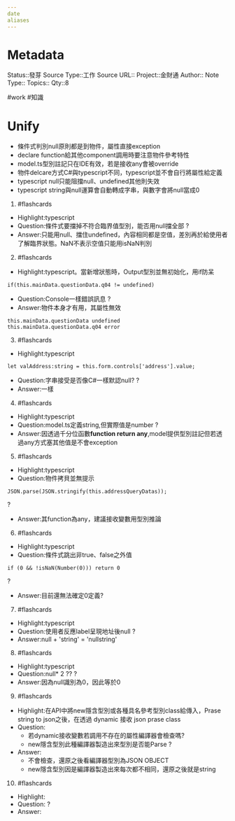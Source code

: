 ```yaml
---
date
aliases
---
```

# Metadata
Status::發芽
Source Type::工作
Source URL::
Project::金財通
Author::
Note Type::
Topics::
Qty::8

#work #知識 
# Unify
- 條件式判別null原則都是到物件，屬性直接exception
- declare function給其他component調用時要注意物件參考特性
- model.ts型別註記只在IDE有效，若是接收any會被override
- 物件delcare方式C#與typescript不同，typescript並不會自行將屬性給定義
- typescript null只能阻擋null、undefined其他則失效
- typescript string與null運算會自動轉成字串，與數字會將null當成0

1. #flashcards 
- Highlight:typescript
- Question:條件式要擋掉不符合臨界值型別，能否用null擋全部
?
- Answer:只能用null、擋住undefined，內容相同都是空值，差別再於給使用者了解臨界狀態。NaN不表示空值只能用isNaN判別

2. #flashcards 
- Highlight:typescript。當新增狀態時，Output型別並無初始化，用if防呆
```
if(this.mainData.questionData.q04 != undefined)
```
- Question:Console一樣錯誤訊息
?
- Answer:物件本身才有用，其屬性無效
```
this.mainData.questionData undefined
this.mainData.questionData.q04 error
```

3. #flashcards 
- Highlight:typescript
```
let valAddress:string = this.form.controls['address'].value;
```
- Question:字串接受是否像C#一樣默認null?
?
- Answer:一樣


4. #flashcards 
- Highlight:typescript
- Question:model.ts定義string,但實際值是number
?
- Answer:因透過千分位函數**function return any**,model提供型別註記但若透過any方式塞其他值是不會exception


5. #flashcards 
- Highlight:typescript
- Question:物件拷貝並無提示
```
JSON.parse(JSON.stringify(this.addressQueryDatas));
```
?
- Answer:其function為any，建議接收變數用型別推論


6. #flashcards 
- Highlight:typescript
- Question:條件式跳出非true、false之外值
```
if (0 && !isNaN(Number(0))) return 0
```
?
- Answer:目前還無法確定0定義?


7. #flashcards 
- Highlight:typescript
- Question:使用者反應label呈現地址後null
?
- Answer:null + 'string' = 'nullstring'


8. #flashcards 
- Highlight:typescript
- Question:null* 2 ??
?
- Answer:因為null識別為0，因此等於0


9. #flashcards 
- Highlight:在API中將new隱含型別或各種具名參考型別class給傳入，Prase string to json之後，在透過 dynamic 接收 json prase class
- Question:
  - 若dynamic接收變數若調用不存在的屬性編譯器會檢查嗎?
  - new隱含型別此種編譯器製造出來型別是否能Parse
?
- Answer:
  - 不會檢查，還原之後看編譯器型別為JSON OBJECT
  - new隱含型別因是編譯器製造出來每次都不相同，還原之後就是string

10. #flashcards 
- Highlight:
- Question:
?
- Answer: